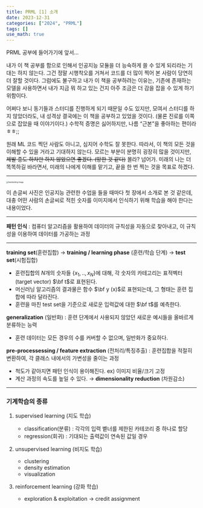 ```yaml
---
title: PRML [1] 소개
date: 2023-12-31
categories: ["2024", "PRML"]
tags: []
use_math: true
---
```



PRML 공부에 들어가기에 앞서…

내가 이 책 공부를 함으로 인해서 인공지능 모듈을 더 능숙하게 쓸 수 있게 되리라는 기대는 하지 않는다. 그건 정말 시행착오를 거쳐서 코드를 더 많이 찍어 본 사람이 당연히 더 잘할 것이다. 그럼에도 불구하고 내가 이 책을 공부하려는 이유는, 기존에 존재하는 모델을 사용하면서 내가 지금 뭐 하고 있는 건지 아주 조금은 더 감을 잡을 수 있게 하기 위함이다.

어쩌다 보니 동기들과 스터디를 진행하게 되기 때문일 수도 있지만, 모여서 스터디를 하지 않았더라도, 내 성격상 결국에는 이 책을 공부하고 있었을 것이다. (물론 진로를 이쪽으로 잡았을 때 이야기이다.) 수학적 증명은 싫어하지만, 나름 “근본”을 좋아하는 편이라 ㅎㅎ;;

원래 ML 코드 찍던 사람도 아니고, 심지어 수학도 잘 못한다. 따라서, 이 책의 모든 것을 이해할 수 있을 거라고 기대하지 않는다. 모르는 부분이 분명히 굉장히 많을 것이지만, ~~제발 중도 하차만 하지 않았으면 좋겠다. (망한 것 같다)~~ 몰라? 넘어가. 미래의 나는 더 똑똑하길 바라면서, 미래의 나에게 이해를 맡기고, 끝을 한 번 찍는 것을 목표로 하겠다. 

---

<img src="https://github.com/ajinjink/ajinjink/assets/105297115/59386c27-35f3-48eb-8f20-9d55d7a5bcd7" style="zoom:33%;" alt="handwriting image"/>

이 손글씨 사진은 인공지능 관련한 수업을 들을 때마다 첫 장에서 소개로 본 것 같은데, 대충 어떤 사람의 손글씨로 적힌 숫자를 이미지에서 인식하기 위해 학습을 해야 한다는 내용이었다.

------

**패턴 인식** : 컴퓨터 알고리즘을 활용하여 데이터의 규칙성을 자동으로 찾아내고, 이 규칙성을 이용하여 데이터를 가공하는 과정

------

**training set**(훈련집합) $\rightarrow$ **training / learning phase** (훈련/학습 단계) $\rightarrow$ **test set**(시험집합)

- 훈련집합의 $N$개의 숫자들 $\{x_1, .., x_N\}$에 대해, 각 숫자의 카테고리는 표적벡터(target vector) $\bf t$로 표현된다.
- 머신러닝 알고리즘의 결과물은 함수 $\bf y (x)$로 표현되는데, 그 형태는 훈련 집합에 따라 달라진다.
- 훈련을 마친 test set을 기준으로 새로운 입력값에 대한 $\bf t$를 예측한다.

**generalization** (일반화) : 훈련 단계에서 사용되지 않았던 새로운 예시들을 올바르게 분류하는 능력

- 훈련 데이터는 모든 경우의 수를 커버할 수 없으며, 일반화가 중요하다.

**pre-processessing / feature extraction** (전처리/특징추출) : 훈련집합을 적절히 변환하여, 각 클래스 내에서의 가변성을 줄이는 과정

- 척도가 같아지면 패턴 인식이 용이해진다. ex) 이미지 비율/크기 고정
- 계산 과정의 속도를 높일 수 있다. $\rightarrow$ **dimensionality reduction** (차원감소)

------

### 기계학습의 종류

1. supervised learning (지도 학습)

   - classification(분류) : 각각의 입력 벹너를 제한된 카테코리 중 하나로 할당
   - regression(회귀) : 기대되는 출력값이 연속된 값일 경우

2. unsupervised learning (비지도 학습)

   - clustering
   - density estimation
   - visualization

3. reinforcement learning (강화 학습)

   - exploration & exploitation → credit assignment